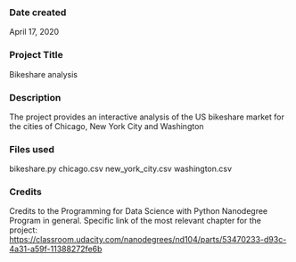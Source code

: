 ### Date created
April 17, 2020

### Project Title
Bikeshare analysis

### Description
The project provides an interactive analysis of the US bikeshare market for
the cities of Chicago, New York City and Washington

### Files used
bikeshare.py
chicago.csv
new_york_city.csv
washington.csv

### Credits
Credits to the Programming for Data Science with Python Nanodegree Program
in general. Specific link of the most relevant chapter for the project:
https://classroom.udacity.com/nanodegrees/nd104/parts/53470233-d93c-4a31-a59f-11388272fe6b
